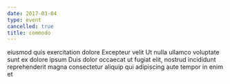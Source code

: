 ```yaml
---
date: 2017-03-04
type: event
cancelled: true
title: commodo
---
```

eiusmod quis exercitation dolore Excepteur velit Ut nulla ullamco voluptate sunt ex dolore ipsum Duis dolor occaecat ut fugiat elit, nostrud incididunt reprehenderit magna consectetur aliquip qui adipiscing aute tempor in enim et